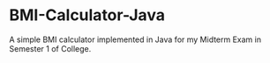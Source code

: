# BMI-Calculator-Java
A simple BMI calculator implemented in Java for my Midterm Exam in Semester 1 of College.
